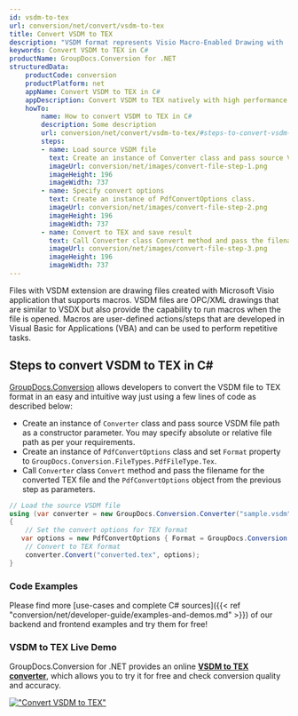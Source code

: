 ```yaml
---
id: vsdm-to-tex
url: conversion/net/convert/vsdm-to-tex
title: Convert VSDM to TEX
description: "VSDM format represents Visio Macro-Enabled Drawing with .vsdm extension. Learn how to convert VSDM to TEX file programmatically in C# language using GroupDocs.Conversion for .NET library."
keywords: Convert VSDM to TEX in C#
productName: GroupDocs.Conversion for .NET
structuredData:
    productCode: conversion
    productPlatform: net
    appName: Convert VSDM to TEX in C#
    appDescription: Convert VSDM to TEX natively with high performance using C# language and server side GroupDocs.Conversion for .NET APIs, without the use of any software like Microsoft or Open Office.
    howTo:
        name: How to convert VSDM to TEX in C# 
        description: Some description
        url: conversion/net/convert/vsdm-to-tex/#steps-to-convert-vsdm-to-tex-in-c
        steps:
        - name: Load source VSDM file 
          text: Create an instance of Converter class and pass source VSDM file path as a constructor parameter. You may specify absolute or relative file path as per your requirements. 
          imageUrl: conversion/net/images/convert-file-step-1.png
          imageHeight: 196
          imageWidth: 737
        - name: Specify convert options 
          text: Create an instance of PdfConvertOptions class.
          imageUrl: conversion/net/images/convert-file-step-2.png
          imageHeight: 196
          imageWidth: 737
        - name: Convert to TEX and save result 
          text: Call Converter class Convert method and pass the filename for the converted HTML file and the PdfConvertOptions object from the previous step as parameters.
          imageUrl: conversion/net/images/convert-file-step-3.png
          imageHeight: 196
          imageWidth: 737
---
```


Files with VSDM extension are drawing files created with Microsoft Visio application that supports macros. VSDM files are OPC/XML drawings that are similar to VSDX but also provide the capability to run macros when the file is opened. Macros are user-defined actions/steps that are developed in Visual Basic for Applications (VBA) and can be used to perform repetitive tasks.

## Steps to convert VSDM to TEX in C#

[GroupDocs.Conversion](https://products.groupdocs.com/conversion/net) allows developers to convert the VSDM file to TEX format in an easy and intuitive way just using a few lines of code as described below:

* Create an instance of `Converter` class and pass source VSDM file path as a constructor parameter. You may specify absolute or relative file path as per your requirements. 
* Create an instance of `PdfConvertOptions` class and set `Format` property to `GroupDocs.Conversion.FileTypes.PdfFileType.Tex`.
* Call `Converter` class `Convert` method and pass the filename for the converted TEX file and the `PdfConvertOptions` object from the previous step as parameters.

```csharp
// Load the source VSDM file
using (var converter = new GroupDocs.Conversion.Converter("sample.vsdm"))
{
    // Set the convert options for TEX format
   var options = new PdfConvertOptions { Format = GroupDocs.Conversion.FileTypes.PdfFileType.Tex };
    // Convert to TEX format
    converter.Convert("converted.tex", options);
}
```

### Code Examples

Please find more [use-cases and complete C# sources]({{< ref "conversion/net/developer-guide/examples-and-demos.md" >}}) of our backend and frontend examples and try them for free!

### VSDM to TEX Live Demo

GroupDocs.Conversion for .NET provides an online [**VSDM to TEX converter**](https://products.groupdocs.app/conversion/vsdm-to-tex), which allows you to try it for free and check conversion quality and accuracy.

[!["Convert VSDM to TEX"](conversion/net/images/convert-to-tex/convert-vsdm-to-tex.png)](https://products.groupdocs.app/conversion/vsdm-to-tex)